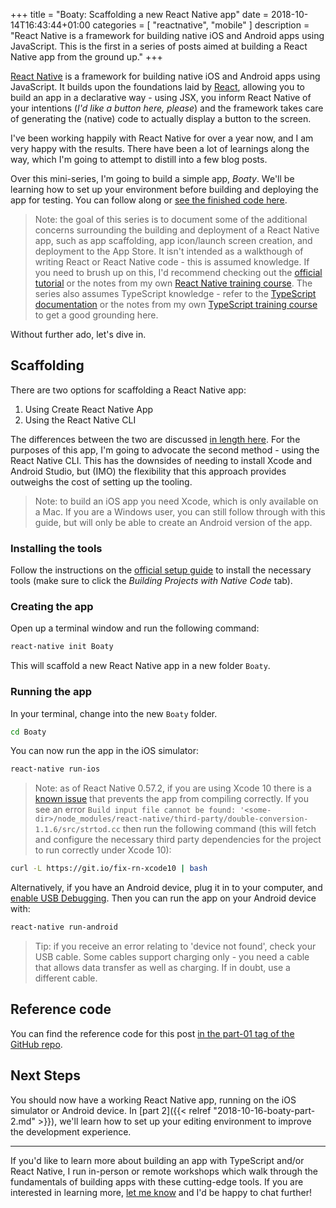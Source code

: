 +++
title = "Boaty: Scaffolding a new React Native app"
date = 2018-10-14T16:43:44+01:00
categories = [
  "reactnative",
  "mobile"
]
description = "React Native is a framework for building native iOS and Android apps using JavaScript. This is the first in a series of posts aimed at building a React Native app from the ground up."
+++

[React Native](https://facebook.github.io/react-native/) is a framework for building native iOS and Android apps using JavaScript. It builds upon the foundations laid by [React](https://reactjs.org), allowing you to build an app in a declarative way - using JSX, you inform React Native of your intentions (_I'd like a button here, please_) and the framework takes care of generating the (native) code to actually display a button to the screen.

I've been working happily with React Native for over a year now, and I am very happy with the results. There have been a lot of learnings along the way, which I'm going to attempt to distill into a few blog posts.

Over this mini-series, I'm going to build a simple app, _Boaty_. We'll be learning how to set up your environment before building and deploying the app for testing. You can follow along or [see the finished code here](https://github.com/studiozeffa/boaty-app).

> Note: the goal of this series is to document some of the additional concerns surrounding the building and deployment of a React Native app, such as app scaffolding, app icon/launch screen creation, and deployment to the App Store. It isn't intended as a walkthough of writing React or React Native code - this is assumed knowledge. If you need to brush up on this, I'd recommend checking out the [official tutorial](https://facebook.github.io/react-native/docs/tutorial) or the notes from my own [React Native training course](https://github.com/studiozeffa/react-native-training-course/blob/master/notes/components.md). The series also assumes TypeScript knowledge - refer to the [TypeScript documentation](https://www.typescriptlang.org/docs) or the notes from my own [TypeScript training course](https://github.com/studiozeffa/typescript-training-course) to get a good grounding here.

Without further ado, let's dive in.

## Scaffolding

There are two options for scaffolding a React Native app:

1. Using Create React Native App
2. Using the React Native CLI

The differences between the two are discussed [in length here](https://stackoverflow.com/questions/45123576/react-native-vs-create-react-native-app). For the purposes of this app, I'm going to advocate the second method - using the React Native CLI. This has the downsides of needing to install Xcode and Android Studio, but (IMO) the flexibility that this approach provides outweighs the cost of setting up the tooling.

> Note: to build an iOS app you need Xcode, which is only available on a Mac. If you are a Windows user, you can still follow through with this guide, but will only be able to create an Android version of the app.

### Installing the tools

Follow the instructions on the [official setup guide](https://facebook.github.io/react-native/docs/getting-started.html) to install the necessary tools (make sure to click the _Building Projects with Native Code_ tab).

### Creating the app

Open up a terminal window and run the following command:

``` bash
react-native init Boaty
```

This will scaffold a new React Native app in a new folder `Boaty`.

### Running the app

In your terminal, change into the new `Boaty` folder.

``` bash
cd Boaty
```

You can now run the app in the iOS simulator:

``` bash
react-native run-ios
```

> Note: as of React Native 0.57.2, if you are using Xcode 10 there is a [known issue](https://github.com/facebook/react-native/issues/20774) that prevents the app from compiling correctly. If you see an error `Build input file cannot be found: '<some-dir>/node_modules/react-native/third-party/double-conversion-1.1.6/src/strtod.cc` then run the following command (this will fetch and configure the necessary third party dependencies for the project to run correctly under Xcode 10):

``` sh
curl -L https://git.io/fix-rn-xcode10 | bash
```

Alternatively, if you have an Android device, plug it in to your computer, and [enable USB Debugging](https://developer.android.com/studio/debug/dev-options). Then you can run the app on your Android device with:

``` bash
react-native run-android
```

> Tip: if you receive an error relating to 'device not found', check your USB cable. Some cables support charging only - you need a cable that allows data transfer as well as charging. If in doubt, use a different cable.

## Reference code

You can find the reference code for this post [in the part-01 tag of the GitHub repo](https://github.com/studiozeffa/boaty-app/tree/part-01).

## Next Steps

You should now have a working React Native app, running on the iOS simulator or Android device. In [part 2]({{< relref "2018-10-16-boaty-part-2.md" >}}), we'll learn how to set up your editing environment to improve the development experience.

---

If you'd like to learn more about building an app with TypeScript and/or React Native, I run in-person or remote workshops which walk through the fundamentals of building apps with these cutting-edge tools. If you are interested in learning more, [let me know](mailto:tom.spencer@studiozeffa.com) and I'd be happy to chat further!

